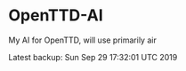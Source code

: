 # OpenTTD-AI
My AI for OpenTTD, will use primarily air

Latest backup: Sun Sep 29 17:32:01 UTC 2019
